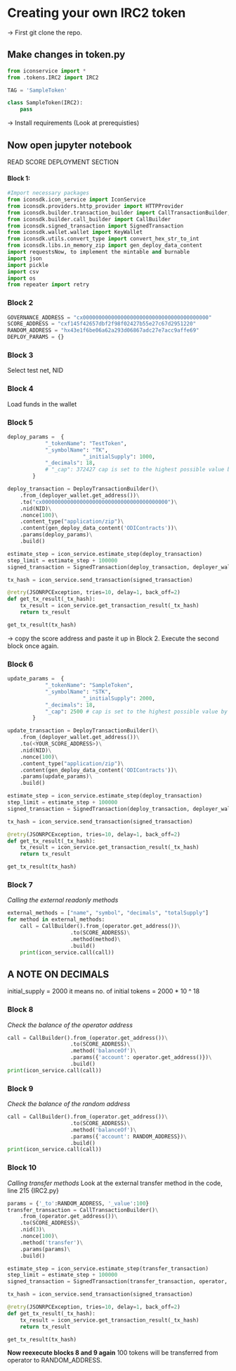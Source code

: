 # Creating your own IRC2 token

-> First git clone the repo.

## Make changes in token.py

```Python
from iconservice import *
from .tokens.IRC2 import IRC2

TAG = 'SampleToken'

class SampleToken(IRC2):
	pass
```

-> Install requirements (Look at prerequisties)

## Now open jupyter notebook

READ SCORE DEPLOYMENT SECTION

#### Block 1:

```Python
#Import necessary packages
from iconsdk.icon_service import IconService
from iconsdk.providers.http_provider import HTTPProvider
from iconsdk.builder.transaction_builder import CallTransactionBuilder, TransactionBuilder,DeployTransactionBuilder,MessageTransactionBuilder
from iconsdk.builder.call_builder import CallBuilder
from iconsdk.signed_transaction import SignedTransaction
from iconsdk.wallet.wallet import KeyWallet
from iconsdk.utils.convert_type import convert_hex_str_to_int
from iconsdk.libs.in_memory_zip import gen_deploy_data_content
import requestsNow, to implement the mintable and burnable
import json
import pickle
import csv
import os
from repeater import retry
```

### Block 2

```Python
GOVERNANCE_ADDRESS = "cx0000000000000000000000000000000000000000"
SCORE_ADDRESS = "cxf145f42657dbf2f98f02427b55e27c67d2951220"
RANDOM_ADDRESS = "hx43e1f6be06a62a293d06867adc27e7acc9affe69"
DEPLOY_PARAMS = {}
```

### Block 3

Select test net, NID

### Block 4

Load funds in the wallet

### Block 5

```Python
deploy_params =  {
            "_tokenName": "TestToken",
            "_symbolName": "TK",
						"_initialSupply": 1000,
            "_decimals": 18,
            # "_cap": 372427 cap is set to the highest possible value by default.
		}

deploy_transaction = DeployTransactionBuilder()\
    .from_(deployer_wallet.get_address())\
    .to("cx0000000000000000000000000000000000000000")\
    .nid(NID)\
    .nonce(100)\
    .content_type("application/zip")\
    .content(gen_deploy_data_content('ODIContracts'))\
    .params(deploy_params)\
    .build()

estimate_step = icon_service.estimate_step(deploy_transaction)
step_limit = estimate_step + 100000
signed_transaction = SignedTransaction(deploy_transaction, deployer_wallet, step_limit)

tx_hash = icon_service.send_transaction(signed_transaction)

@retry(JSONRPCException, tries=10, delay=1, back_off=2)
def get_tx_result(_tx_hash):
    tx_result = icon_service.get_transaction_result(_tx_hash)
    return tx_result

get_tx_result(tx_hash)
```

-> copy the score address and paste it up in Block 2. Execute the second block once again.

### Block 6

```Python
update_params =  {
            "_tokenName": "SampleToken",
            "_symbolName": "STK",
						"_initialSupply": 2000,
            "_decimals": 18,
            "_cap": 2500 # cap is set to the highest possible value by default.
		}

update_transaction = DeployTransactionBuilder()\
    .from_(deployer_wallet.get_address())\
    .to(<YOUR_SCORE_ADDRESS>)\
    .nid(NID)\
    .nonce(100)\
    .content_type("application/zip")\
    .content(gen_deploy_data_content('ODIContracts'))\
    .params(update_params)\
    .build()

estimate_step = icon_service.estimate_step(deploy_transaction)
step_limit = estimate_step + 100000
signed_transaction = SignedTransaction(deploy_transaction, deployer_wallet, step_limit)

tx_hash = icon_service.send_transaction(signed_transaction)

@retry(JSONRPCException, tries=10, delay=1, back_off=2)
def get_tx_result(_tx_hash):
    tx_result = icon_service.get_transaction_result(_tx_hash)
    return tx_result

get_tx_result(tx_hash)
```

### Block 7

_Calling the external readonly methods_

```Python
external_methods = ["name", "symbol", "decimals", "totalSupply"]
for method in external_methods:
    call = CallBuilder().from_(operator.get_address())\
                    .to(SCORE_ADDRESS)\
                    .method(method)\
                    .build()
    print(icon_service.call(call))
```
## A NOTE ON DECIMALS
initial_supply = 2000
it means no. of initial tokens = 2000 * 10 ^ 18

### Block 8
_Check the balance of the operator address_
```Python
call = CallBuilder().from_(operator.get_address())\
                    .to(SCORE_ADDRESS)\
                    .method('balanceOf')\
                    .params({'account': operator.get_address()})\
                    .build()
print(icon_service.call(call))
```

### Block 9
_Check the balance of the random address_
```Python
call = CallBuilder().from_(operator.get_address())\
                    .to(SCORE_ADDRESS)\
                    .method('balanceOf')\
                    .params({'account': RANDOM_ADDRESS})\
                    .build()
print(icon_service.call(call))
```

### Block 10

_Calling transfer methods_
Look at the external transfer method in the code, line 215 {IRC2.py}

```Python
params = {'_to':RANDOM_ADDRESS, '_value':100}
transfer_transaction = CallTransactionBuilder()\
    .from_(operator.get_address())\
    .to(SCORE_ADDRESS)\
    .nid(3)\
    .nonce(100)\
    .method('transfer')\
    .params(params)\
    .build()

estimate_step = icon_service.estimate_step(transfer_transaction)
step_limit = estimate_step + 100000
signed_transaction = SignedTransaction(transfer_transaction, operator, step_limit)

tx_hash = icon_service.send_transaction(signed_transaction)

@retry(JSONRPCException, tries=10, delay=1, back_off=2)
def get_tx_result(_tx_hash):
    tx_result = icon_service.get_transaction_result(_tx_hash)
    return tx_result

get_tx_result(tx_hash)

```

**Now reexecute blocks 8 and 9 again**
100 tokens will be transferred from operator to RANDOM_ADDRESS.
